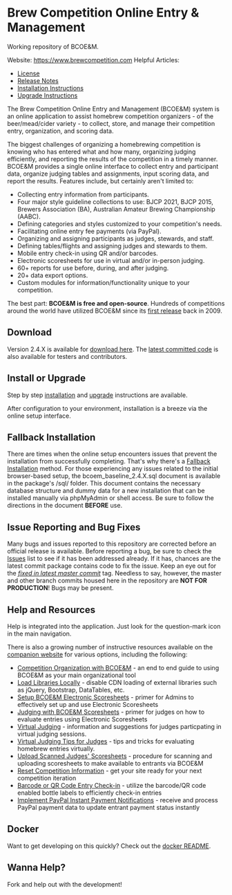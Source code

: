 # Brew Competition Online Entry & Management

Working repository of BCOE&M.

Website: https://www.brewcompetition.com
Helpful Articles:
 - [License](https://brewcompetition.com/license)
 - [Release Notes](https://www.brewcompetition.com/release-notes)
 - [Installation Instructions](https://www.brewcompetition.com/install-instructions)
 - [Upgrade Instructions](https://www.brewcompetition.com/upgrade-instructions)

The Brew Competition Online Entry and Management (BCOE&M) system is an online application to assist homebrew competition organizers - of the beer/mead/cider variety - to collect, store, and manage their competition entry, organization, and scoring data.

The biggest challenges of organizing a homebrewing competition is knowing who has entered what and how many, organizing judging efficiently, and reporting the results of the competition in a timely manner. BCOE&M provides a single online interface to collect entry and participant data, organize judging tables and assignments, input scoring data, and report the results. Features include, but certainly aren't limited to:
- Collecting entry information from participants.
- Four major style guideline collections to use: BJCP 2021, BJCP 2015, Brewers Association (BA), Australian Amateur Brewing Championship (AABC).
- Defining categories and styles customized to your competition's needs.
- Facilitating online entry fee payments (via PayPal).
- Organizing and assigning participants as judges, stewards, and staff.
- Defining tables/flights and assigning judges and stewards to them.
- Mobile entry check-in using QR and/or barcodes.
- Electronic scoresheets for use in virtual and/or in-person judging.
- 60+ reports for use before, during, and after judging.
- 20+ data export options.
- Custom modules for information/functionality unique to your competition.

The best part: **BCOE&M is free and open-source**. Hundreds of competitions around the world have utilized BCOE&M since its [first release](https://brewcompetition.com/change-log) back in 2009.

## Download
Version 2.4.X is available for [download here](https://github.com/geoffhumphrey/brewcompetitiononlineentry/releases). The [latest committed code](https://github.com/geoffhumphrey/brewcompetitiononlineentry/archive/master.zip) is also available for testers and contributors.

## Install or Upgrade
Step by step [installation](https://www.brewcompetition.com/install-instructions) and [upgrade](https://www.brewcompetition.com/upgrade-instructions) instructions are available.

After configuration to your environment, installation is a breeze via the online setup interface.

## Fallback Installation
There are times when the online setup encounters issues that prevent the installation from successfully completing. That's why there's a [Fallback Installation](https://brewcompetition.com/install-instructions#fallback) method. For those experiencing any issues related to the initial browser-based setup, the bcoem_baseline_2.4.X.sql document is available in the package's /sql/ folder. This document contains the necessary database structure and dummy data for a new installation that can be installed manually via phpMyAdmin or shell access. Be sure to follow the directions in the document **BEFORE** use.

## Issue Reporting and Bug Fixes

Many bugs and issues reported to this repository are corrected before an official release is available. Before reporting a bug, be sure to check the [Issues](https://github.com/geoffhumphrey/brewcompetitiononlineentry/issues) list to see if it has been addressed already. If it has, chances are the latest commit package contains code to fix the issue. Keep an eye out for the [_fixed in latest master commit_](https://github.com/geoffhumphrey/brewcompetitiononlineentry/issues?q=is%3Aissue+is%3Aopen+label%3A%22in+latest+master+commit%22) tag. Needless to say, however, the master and other branch commits housed here in the repository are **NOT FOR PRODUCTION**! Bugs may be present.

## Help and Resources

Help is integrated into the application. Just look for the question-mark icon in the main navigation.

There is also a growing number of instructive resources available on the [companion website](https://www.brewcompetition.com) for various options, including the following:
- [Competition Organization with BCOE&M](https://brewcompetition.com/comp-org) - an end to end guide to using BCOE&M as your main organizational tool
- [Load Libraries Locally](https://brewcompetition.com/local-load) - disable CDN loading of external libraries such as jQuery, Bootstrap, DataTables, etc.
- [Setup BCOE&M Electronic Scoresheets](https://brewcompetition.com/setup-electronic-scoresheets) - primer for Admins to effectively set up and use Electronic Scoresheets
- [Judging with BCOE&M Scoresheets](https://brewcompetition.com/judging-with-electronic-scoresheets) - primer for judges on how to evaluate entries using Electronic Scoresheets
- [Virtual Judging](https://brewcompetition.com/virtual-judging) - information and suggestions for judges particpating in virtual judging sessions.
- [Virtual Judging Tips for Judges](https://brewcompetition.com/virtual-judging/tips) - tips and tricks for evaluating homebrew entries virtually.
- [Upload Scanned Judges' Scoresheets](https://brewcompetition.com/upload-scoresheets) - procedure for scanning and uploading scoresheets to make available to entrants via BCOE&M
- [Reset Competition Information](https://brewcompetition.com/reset-comp) - get your site ready for your next competition iteration
- [Barcode or QR Code Entry Check-in](https://brewcompetition.com/barcode-check-in) - utilize the barcode/QR code enabled bottle labels to efficiently check-in entries
- [Implement PayPal Instant Payment Notifications](https://brewcompetition.com/paypal-ipn) - receive and process PayPal payment data to update entrant payment status instantly

## Docker

Want to get developing on this quickly? Check out the [docker README](docker/README.md).

## Wanna Help?

Fork and help out with the development!
